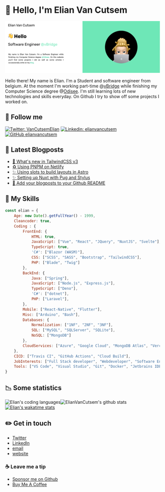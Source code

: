 # 👋&nbsp;Hello, I'm Elian Van Cutsem

[![image](./assets/bg.png)](https://www.elian.codes)

Hello there! My name is Elian. I'm a Student and software engineer from belgium. At the moment I'm working part-time @[vBridge](<https://vbridge.eu>) while finishing my Computer Science degree @[Odisee](<https://www.odisee.be/en>). I'm still learning lots of new technologies and skills everyday. On Github I try to show off some projects I worked on.

## 🤟 Follow me

[![Twitter: VanCutsemElian](https://img.shields.io/twitter/follow/htmelian?style=social)](https://twitter.com/htmelian)
[![Linkedin: elianvancutsem](https://img.shields.io/badge/-ElianVanCutsem-blue?style=flat-square&logo=Linkedin&logoColor=white&link=https://www.linkedin.com/in/elianvancutsem/)](https://www.linkedin.com/in/elianvancutsem/)
[![GitHub elianvancutsem](https://img.shields.io/github/followers/elianvancutsem?label=follow-ElianVanCutsem&style=social)](https://github.com/elianvancutsem)

## 📝 Latest Blogposts

<!-- BLOG-POST-LIST:START -->
- [💄 What's new in TailwindCSS v3](https://www.elian.codes/blog/10-03-21-what-is-new-in-tailwindv3/)
- [♻️ Using PNPM on Netlify](https://www.elian.codes/blog/09-27-21-using-pnpm-on-netlify/)
- [✨ Using slots to build layouts in Astro](https://www.elian.codes/blog/09-25-21-using-slots-to-build-layouts-in-astro/)
- [✨ Setting up Nuxt with Pug and Stylus](https://www.elian.codes/blog/1-09-21-setting-up-nuxt-with-pug-and-stylus/)
- [📝 Add your blogposts to your Github README](https://www.elian.codes/blog/26-08-21-adding-your-blogposts-to-your-github-readme/)
<!-- BLOG-POST-LIST:END -->

## 💼  My Skills

```js
const elian = {
    Age: new Date().getFullYear() - 1999,
    Cleancoder: true,
    Coding : {
        FrontEnd: {
            HTML: true,
            JavaScript: ["Vue", "React", "JQuery", "NuxtJS", "Svelte"],
            TypeScript: true,
            'C#': ["Blazor (WASM)"],
            CSS: ["SCSS", "SASS", "Bootstrap", "TailwindCSS"],
            PHP: ["Blade", "Twig"]
        },
        BackEnd: {
            Java: ["Spring"],
            JavaScript: ["Node.js", "Express.js"],
            TypeScript: ["Deno"],
            'C#': ["dotnet"],
            PHP: ["Laravel"],
        },
        Mobile: ["React-Native", "Flutter"],
        Misc: ["Arduino", "Bash"],
        Databases: {
            Normalization: ["1NF", "2NF", "3NF"],
            SQL: ["MySQL", "SQLServer", "SQLite"],
            NoSQL: ["MongoDB"]
        },
        CloudServices: ["Azure", "Google Cloud", "MongoDB Atlas", "Vercel", "Netlify"]
    },
    CICD: ["Travis CI", "GitHub Actions", "Cloud Build"],
    JobInterests: ["Full Stack developer", "Webdeveloper", "Software Engineer"],
    Tools: ["VS Code", "Visual Studio", "Git", "Docker", "Jetbrains IDE", "Postman"],
}
```

## 📉 Some statistics

![ElianVanCutsem's github stats](https://github-readme-stats.vercel.app/api?username=ElianVanCutsem&show_icons=true&hide_border=true)
<img align="left" src="https://github-readme-stats.vercel.app/api/top-langs/?username=elianvancutsem&theme=light&hide=css,HTML,Jupyter%20Notebook&layout=compact&langs_count=20" alt="Elian's coding languages" /><br />
[![Elian's wakatime stats](https://github-readme-stats.vercel.app/api/wakatime?username=elianvancutsem&layout=compact)](https://github.com/elianvancutsem)

## ✏️ Get in touch

- [Twitter](<https://www.twitter.com/vancutsemelian>)
- [LinkedIn](<https://www.linkedin.com/in/elianvancutsem/>)
- [email](<mailto:elianvancutsem@gmail.com>)
- [website](<http://www.elianvancutsem.com>)

### ☕️ Leave me a tip

- [Sponsor me on Github](<https://github.com/sponsors/ElianVanCutsem>)
- [Buy Me A Coffee](<https://www.buymeacoffee.com/elianvancutsem>)
